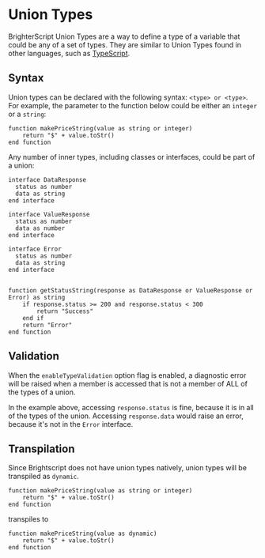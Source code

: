 # Union Types

BrighterScript Union Types are a way to define a type of a variable that could be any of a set of types. They are similar to Union Types found in other languages, such as [TypeScript](https://www.typescriptlang.org/docs/handbook/2/everyday-types.html#union-types).

## Syntax

Union types can be declared with the following syntax: `<type> or <type>`. For example, the parameter to the function below could be either an `integer` or a `string`:

```BrighterScript
function makePriceString(value as string or integer)
    return "$" + value.toStr()
end function
```

Any number of inner types, including classes or interfaces, could be part of a union:

```BrighterScript
interface DataResponse
  status as number
  data as string
end interface

interface ValueResponse
  status as number
  data as number
end interface

interface Error
  status as number
  data as string
end interface


function getStatusString(response as DataResponse or ValueResponse or Error) as string
    if response.status >= 200 and response.status < 300
        return "Success"
    end if
    return "Error"
end function
```

## Validation

When the `enableTypeValidation` option flag is enabled, a diagnostic error will be raised when a member is accessed that is not a member of ALL of the types of a union.

In the example above, accessing `response.status` is fine, because it is in all of the types of the union. Accessing `response.data` would raise an error, because it's not in the `Error` interface.

## Transpilation

Since Brightscript does not have union types natively, union types will be transpiled as `dynamic`.

```BrighterScript
function makePriceString(value as string or integer)
    return "$" + value.toStr()
end function
```

transpiles to

```BrightScript
function makePriceString(value as dynamic)
    return "$" + value.toStr()
end function
```
